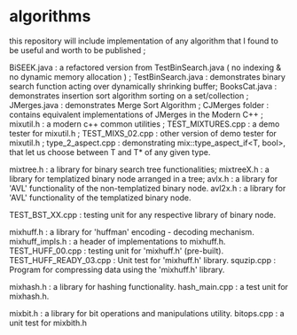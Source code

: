 # algorithms
this repository will include implementation of any algorithm that I found to be useful and worth to be published ;

BiSEEK.java : a refactored version from TestBinSearch.java ( no indexing & no dynamic memory allocation ) ;
TestBinSearch.java : demonstrates binary search function acting over dynamically shrinking buffer;
BooksCat.java : demonstrates insertion sort algorithm sorting on a set/collection ;
JMerges.java : demonstrates Merge Sort Algorithm ;
CJMerges folder : contains equivalent implementations of JMerges in the Modern C++ ;
mixutil.h : a modern c++ common utilities ;
TEST_MIXTURES.cpp : a demo tester for mixutil.h ;
TEST_MIXS_02.cpp : other version of demo tester for mixutil.h ;
type_2_aspect.cpp : demonstrating mix::type_aspect_if<T, bool>, that let us choose between T and T* of any given type.

mixtree.h : a library for binary search tree functionalities;
mixtreeX.h : a library for templatized binary node arranged in a tree;
avlx.h  : a library for 'AVL' functionality of the non-templatized binary node.
avl2x.h :  a library for 'AVL' functionality of the templatized binary node.

TEST_BST_XX.cpp : testing unit for any respective library of binary node.


mixhuff.h : a library for 'huffman' encoding - decoding mechanism.
mixhuff_impls.h : a header of implementations to mixhuff.h.
TEST_HUFF_00.cpp : testing unit for 'mixhuff.h' (pre-built).
TEST_HUFF_READY_03.cpp : Unit test for 'mixhuff.h' library.
squzip.cpp : Program for compressing data using the 'mixhuff.h' library.

mixhash.h : a library for hashing functionality.
hash_main.cpp : a test unit for mixhash.h.

mixbit.h :  a library for bit operations and manipulations utility.
bitops.cpp : a unit test for mixbith.h





